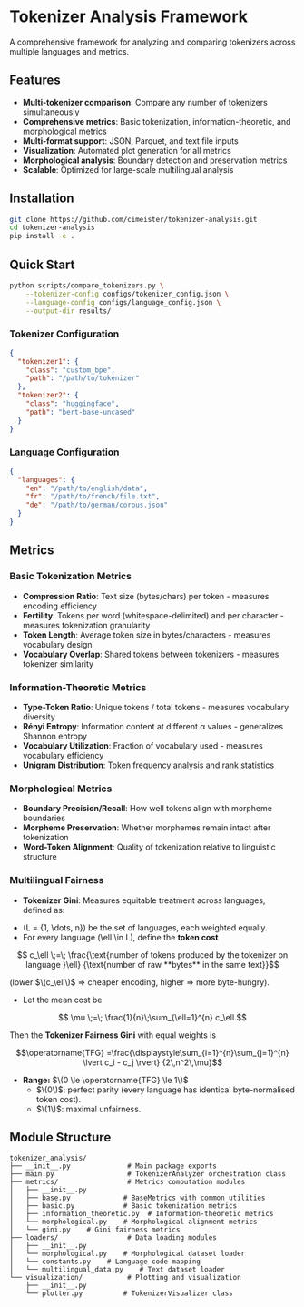 # Tokenizer Analysis Framework

A comprehensive framework for analyzing and comparing tokenizers across multiple languages and metrics.

## Features

- **Multi-tokenizer comparison**: Compare any number of tokenizers simultaneously
- **Comprehensive metrics**: Basic tokenization, information-theoretic, and morphological metrics
- **Multi-format support**: JSON, Parquet, and text file inputs
- **Visualization**: Automated plot generation for all metrics
- **Morphological analysis**: Boundary detection and preservation metrics
- **Scalable**: Optimized for large-scale multilingual analysis

## Installation

```bash
git clone https://github.com/cimeister/tokenizer-analysis.git
cd tokenizer-analysis
pip install -e .
```

## Quick Start

```bash
python scripts/compare_tokenizers.py \
    --tokenizer-config configs/tokenizer_config.json \
    --language-config configs/language_config.json \
    --output-dir results/
```

### Tokenizer Configuration
```json
{
  "tokenizer1": {
    "class": "custom_bpe",
    "path": "/path/to/tokenizer"
  },
  "tokenizer2": {
    "class": "huggingface",
    "path": "bert-base-uncased"
  }
}
```

### Language Configuration
```json
{
  "languages": {
    "en": "/path/to/english/data",
    "fr": "/path/to/french/file.txt",
    "de": "/path/to/german/corpus.json"
  }
}
```

## Metrics

### Basic Tokenization Metrics
- **Compression Ratio**: Text size (bytes/chars) per token - measures encoding efficiency
- **Fertility**: Tokens per word (whitespace-delimited) and per character - measures tokenization granularity  
- **Token Length**: Average token size in bytes/characters - measures vocabulary design
- **Vocabulary Overlap**: Shared tokens between tokenizers - measures tokenizer similarity

### Information-Theoretic Metrics  
- **Type-Token Ratio**: Unique tokens / total tokens - measures vocabulary diversity
- **Rényi Entropy**: Information content at different α values - generalizes Shannon entropy
- **Vocabulary Utilization**: Fraction of vocabulary used - measures vocabulary efficiency
- **Unigram Distribution**: Token frequency analysis and rank statistics

### Morphological Metrics
- **Boundary Precision/Recall**: How well tokens align with morpheme boundaries
- **Morpheme Preservation**: Whether morphemes remain intact after tokenization
- **Word-Token Alignment**: Quality of tokenization relative to linguistic structure

### Multilingual Fairness
- **Tokenizer Gini**: Measures equitable treatment across languages, defined as:  

* \(L = \{1, \dots, n\}\) be the set of languages, each weighted equally.  
* For every language \(\ell \in L\), define the **token cost**  
```math
  c_\ell \;=\;
  \frac{\text{number of tokens produced by the tokenizer on language }\ell}
       {\text{number of raw **bytes** in the same text}}
```
  (lower $`\(c_\ell\)`$ ⇒ cheaper encoding, higher ⇒ more byte-hungry).

* Let the mean cost be  
```math
  \mu \;=\; \frac{1}{n}\;\sum_{\ell=1}^{n} c_\ell.
```

Then the **Tokenizer Fairness Gini** with equal weights is  

```math
\operatorname{TFG}
=\frac{\displaystyle\sum_{i=1}^{n}\sum_{j=1}^{n} \lvert c_i - c_j \rvert}
        {2\,n^2\,\mu}
```
* **Range:** $`\(0 \le \operatorname{TFG} \le 1\)`$  
  * $`\(0\)`$: perfect parity (every language has identical byte-normalised token cost).  
  * $`\(1\)`$: maximal unfairness.

## Module Structure

```
tokenizer_analysis/
├── __init__.py              # Main package exports
├── main.py                  # TokenizerAnalyzer orchestration class
├── metrics/                 # Metrics computation modules
│   ├── __init__.py
│   ├── base.py             # BaseMetrics with common utilities
│   ├── basic.py            # Basic tokenization metrics
│   ├── information_theoretic.py  # Information-theoretic metrics
│   └── morphological.py    # Morphological alignment metrics
│   └── gini.py    # Gini fairness metrics
├── loaders/                 # Data loading modules
│   ├── __init__.py
│   └── morphological.py    # Morphological dataset loader
│   └── constants.py    # Language code mapping
│   └── multilingual_data.py    # Text dataset loader
└── visualization/           # Plotting and visualization
    ├── __init__.py
    └── plotter.py          # TokenizerVisualizer class
```